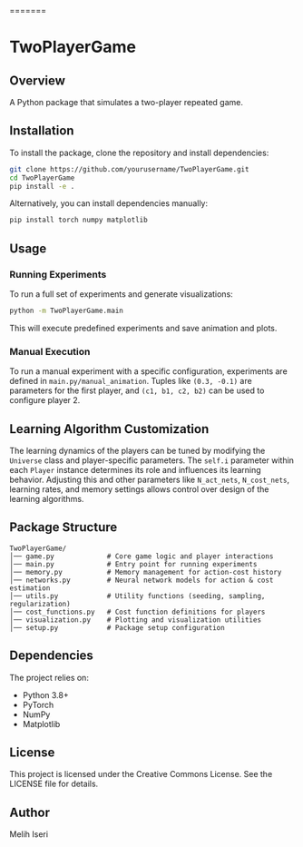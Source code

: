 =======
# TwoPlayerGame

## Overview
A Python package that simulates a two-player repeated game. 

## Installation
To install the package, clone the repository and install dependencies:

```bash
git clone https://github.com/yourusername/TwoPlayerGame.git
cd TwoPlayerGame
pip install -e .
```

Alternatively, you can install dependencies manually:

```bash
pip install torch numpy matplotlib
```

## Usage

### Running Experiments
To run a full set of experiments and generate visualizations:

```bash
python -m TwoPlayerGame.main
```

This will execute predefined experiments and save animation and plots.


### Manual Execution
To run a manual experiment with a specific configuration, experiments are defined in `main.py/manual_animation`. Tuples like `(0.3, -0.1)` are parameters for the first player, and `(c1, b1, c2, b2)` can be used to configure player 2.


## Learning Algorithm Customization
The learning dynamics of the players can be tuned by modifying the `Universe` class and player-specific parameters. The `self.i` parameter within each `Player` instance determines its role and influences its learning behavior. Adjusting this and other parameters like `N_act_nets`, `N_cost_nets`, learning rates, and memory settings allows control over design of the learning algorithms.

## Package Structure
```
TwoPlayerGame/
│── game.py             # Core game logic and player interactions
│── main.py             # Entry point for running experiments
│── memory.py           # Memory management for action-cost history
│── networks.py         # Neural network models for action & cost estimation
│── utils.py            # Utility functions (seeding, sampling, regularization)
│── cost_functions.py   # Cost function definitions for players
│── visualization.py    # Plotting and visualization utilities
│── setup.py            # Package setup configuration
```

## Dependencies
The project relies on:
- Python 3.8+
- PyTorch
- NumPy
- Matplotlib

## License
This project is licensed under the Creative Commons License. See the LICENSE file for details.
## Author
Melih Iseri
